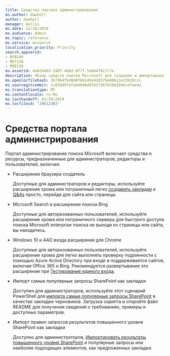```yaml
---
title: Средства портала администрирования
ms.author: dawholl
author: dawholl
manager: kellis
ms.date: 12/18/2018
ms.audience: Admin
ms.topic: reference
ms.service: mssearch
localization_priority: Priority
search.appverid:
- BFB160
- MET150
- MOE150
ms.assetid: 4a824483-2407-4bbd-8f7f-5ebb47817c7e
description: Обзор средств поиска Microsoft для создания и импортировать результаты, автоматический вход в систему и поиск в любом месте
ms.openlocfilehash: 3b7064fbd0d8f66149a91057be00611e23928ccc
ms.sourcegitcommit: 1c038d87efab4840d97b1f367b39e2b9ecdfee4a
ms.translationtype: MT
ms.contentlocale: ru-RU
ms.lasthandoff: 01/29/2019
ms.locfileid: "29612383"
---
```

# <a name="admin-portal-tools"></a>Средства портала администрирования

Портал администрирования поиска Microsoft включает средства и ресурсы, предназначенные для администраторов, редакторы и пользователей, включая:
  
- Расширение браузера создатель
    
    Доступные для администраторов и редакторы, используйте расширение хрома или пограничный легко [создавать закладки](create-bookmarks.md) и [Q&As](create-qas.md) просто, перейдя для сайта или страницы. 
    
- Microsoft Search в расширении поиска Bing
    
    Доступные для авторизованных пользователей, используйте расширение хрома или пограничного сервера для быстрого доступа поиска Microsoft enterprise поиска не выходя из страницы или сайта, вы находитесь.
    
- Windows 10 и AAD входа расширения для Chrome
    
    Доступные для авторизованных пользователей, используйте расширение хрома для легко выполнять проверку подлинности с помощью Azure Active Directory при входе в поддерживается сайтов, включая Office 365 и Bing. Рекомендуется развертывание это расширение при [Тестирование единого входа](test-single-sign-on.md).
    
- Импорт самые популярные запросы SharePoint как закладки
    
    Доступен для администраторов, используйте этот сценарий PowerShell для [импорта самые популярные запросы SharePoint](import-sharepoint-promoted-results-and-top-queries.md) в качестве закладки черновиков. Загрузка скрипта и откройте файл README для получения сведений о требованиях, примеры и доступных параметров. 
    
- Импорт правил запросов результатов повышенного уровня SharePoint как закладки
    
    Доступно для администраторов, [Импортировать результаты повышенного уровня SharePoint](import-sharepoint-promoted-results-and-top-queries.md) и популярные запросы или наиболее подходящих элементов, как предложенных закладки. 

  


